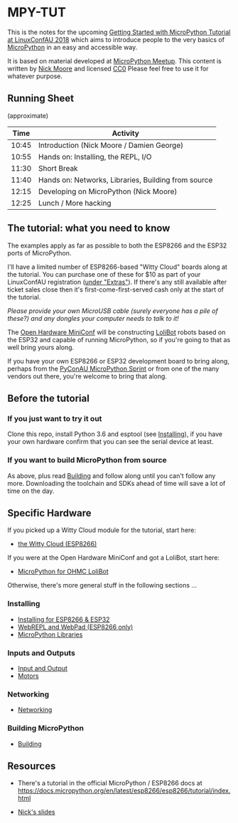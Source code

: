 # MPY-TUT

This is the notes for the upcoming
[Getting Started with MicroPython Tutorial at LinuxConfAU 2018](https://rego.linux.conf.au/schedule/presentation/42/)
which aims to introduce people to the very basics of [MicroPython](https://micropython.org/) in an easy and accessible way.

It is based on material developed at [MicroPython Meetup](https://www.meetup.com/MicroPython-Meetup/).
This content is written by [Nick Moore](http://nick.zoic.org/) and licensed [CC0](https://creativecommons.org/publicdomain/zero/1.0/)
Please feel free to use it for whatever purpose.

## Running Sheet

(approximate)

Time  | Activity
------|-----------------------------------------------------
10:45 | Introduction (Nick Moore / Damien George)
10:55 | Hands on: Installing, the REPL, I/O
11:30 | Short Break
11:40 | Hands on: Networks, Libraries, Building from source
12:15 | Developing on MicroPython (Nick Moore)
12:25 | Lunch / More hacking


## The tutorial: what you need to know

The examples apply as far as possible to both the ESP8266 and the ESP32 ports of MicroPython.  

I'll have a limited number of ESP8266-based "Witty Cloud" boards along at the tutorial.
You can purchase one of these for $10 as part of your LinuxConfAU registration
([under "Extras"](https://rego.linux.conf.au/tickets/category/7)).  If there's any 
still available after ticket sales close then it's first-come-first-served cash only
at the start of the tutorial.

*Please provide your own MicroUSB cable (surely everyone has a pile of these?) and any
dongles your computer needs to talk to it!*

The [Open Hardware MiniConf](http://www.openhardwareconf.org/wiki/OHMC2018) will be
constructing [LoliBot](https://github.com/CCHS-Melbourne/LoliBot)
robots based on the ESP32 and capable of running MicroPython, so if you're going to that
as well bring yours along.

If you have your own ESP8266 or ESP32 development board to bring along, perhaps
from the [PyConAU MicroPython Sprint](http://nick.zoic.org/art/micropython-sprints-pyconau/)
or from one of the many vendors out there, you're welcome to bring that along.

## Before the tutorial

### If you just want to try it out

Clone this repo, install Python 3.6 and esptool (see [Installing](installing.md)),
if you have your own hardware confirm that you can see the serial device at least.

### If you want to build MicroPython from source

As above, plus read [Building](building.md) and follow along until you can't follow any 
more.  Downloading the toolchain and SDKs ahead of time will save a lot of time on
the day.

## Specific Hardware

If you picked up a Witty Cloud module for the tutorial, start here:

* [the Witty Cloud (ESP8266)](tut/witty-cloud.md)

If you were at the Open Hardware MiniConf and got a LoliBot, start here:

* [MicroPython for OHMC LoliBot](tut/ohmc-lolibot.md)

Otherwise, there's more general stuff in the following sections ...

### Installing

* [Installing for ESP8266 & ESP32](tut/installing.md)
* [WebREPL and WebPad (ESP8266 only)](tut/webrepl-and-webpad.md)
* [MicroPython Libraries](tut/libraries.md)

### Inputs and Outputs

* [Input and Output](tut/input-and-output.md)
* [Motors](tut/motors.md)

### Networking

* [Networking](tut/network.md)

### Building MicroPython

* [Building](tut/building.md)

## Resources

* There's a tutorial in the official MicroPython / ESP8266 docs at
  https://docs.micropython.org/en/latest/esp8266/esp8266/tutorial/index.html

* [Nick's slides](http://nick.zoic.org/talk/lca2018/getting-started-with-micropython/)
